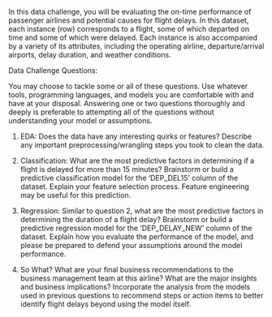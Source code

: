 In this data challenge, you will be evaluating the on-time performance of passenger airlines and potential causes for flight delays. In this dataset, each instance (row) corresponds to a flight, some of which departed on time and some of which were delayed. Each instance is also accompanied by a variety of its attributes, including the operating airline, departure/arrival airports, delay duration, and weather conditions.

Data Challenge Questions:

You may choose to tackle some or all of these questions. Use whatever tools, programming
languages, and models you are comfortable with and have at your disposal. Answering one or two
questions thoroughly and deeply is preferable to attempting all of the questions without
understanding your model or assumptions.

1. EDA: Does the data have any interesting quirks or features? Describe any important
preprocessing/wrangling steps you took to clean the data.

2. Classification: What are the most predictive factors in determining if a flight is delayed
for more than 15 minutes? Brainstorm or build a predictive classification model for the
‘DEP_DEL15’ column of the dataset. Explain your feature selection process. Feature
engineering may be useful for this prediction.

3. Regression: Similar to question 2, what are the most predictive factors in determining the duration
of a flight delay? Brainstorm or build a predictive regression model for the ‘DEP_DELAY_NEW’
column of the dataset. Explain how you evaluate the performance of the model, and please be
prepared to defend your assumptions around the model performance.

4. So What? What are your final business recommendations to the business management team at this
airline? What are the major insights and business implications? Incorporate the analysis from the
models used in previous questions to recommend steps or action items to better identify flight delays
beyond using the model itself.
